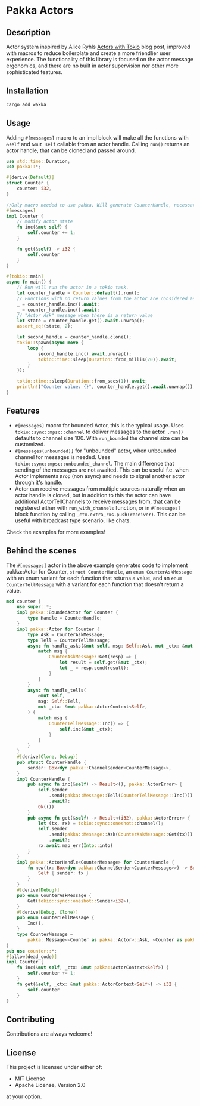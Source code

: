 # Pakka Actors

## Description
Actor system inspired by Alice Ryhls [Actors with Tokio](https://ryhl.io/blog/actors-with-tokio/) blog post, improved with macros to reduce boilerplate and create a more friendlier user experience. The functionality of this library is focused on the actor message ergonomics, and there are no built in actor supervision nor other more sophisticated features.

## Installation
```bash
cargo add wakka
```

## Usage

Adding `#[messages]` macro to an impl block will make all the functions with `&self` and `&mut self` callable from an actor handle. Calling `run()` returns an actor handle, that can be cloned and passed around.

```rust
use std::time::Duration;
use pakka::*;

#[derive(Default)]
struct Counter {
    counter: i32,
}

//Only macro needed to use pakka. Will generate CounterHandle, necessary enums for messages and implement Actor trait etc.
#[messages]
impl Counter {
    // modify actor state
    fn inc(&mut self) {
        self.counter += 1;
    }

    fn get(&self) -> i32 {
        self.counter
    }
}

#[tokio::main]
async fn main() {
    // Run will run the actor in a tokio task.
    let counter_handle = Counter::default().run();
    // Functions with no return values from the actor are considered as "Actor Tell" message.
    _ = counter_handle.inc().await;
    _ = counter_handle.inc().await;
    // "Actor Ask" message when there is a return value
    let state = counter_handle.get().await.unwrap();
    assert_eq!(state, 2);

    let second_handle = counter_handle.clone();
    tokio::spawn(async move {
        loop {
            second_handle.inc().await.unwrap();
            tokio::time::sleep(Duration::from_millis(20)).await;
        }
    });

    tokio::time::sleep(Duration::from_secs(1)).await;
    println!("Counter value: {}", counter_handle.get().await.unwrap());
}
```

## Features
- `#[messages]` macro for bounded Actor, this is the typical usage. Uses `tokio::sync::mpsc::channel` to deliver messages to the actor. `.run()` defaults to channel size 100. With `run_bounded` the channel size can be customized.
- `#[messages(unbounded)]` for "unbounded" actor, when unbounded channel for messages is needed. Uses `tokio::sync::mpsc::unbounded_channel`. The main difference that sending of the messages are not awaited. This can be useful f.e. when Actor implements `Drop` (non async) and needs to signal another actor through it's handle. 
- Actor can receive messages from multiple sources naturally when an actor handle is cloned, but in addition to this the actor can have additional ActorTellChannels to receive messages from, that can be registered either with `run_with_channels` function, or in `#[messages]` block function by calling `_ctx.extra_rxs.push(receiver)`. This can be useful with broadcast type scenario, like chats.

Check the examples for more examples!

## Behind the scenes

The `#[messages]` actor in the above example generates code to implement pakka::Actor for Counter, `struct CounterHandle`, an `enum CounterAskMessage` with an enum variant for each function that returns a value, and an `enum CounterTellMessage` with a variant for each function that doesn't return a value.

```rust
mod counter {
    use super::*;
    impl pakka::BoundedActor for Counter {
        type Handle = CounterHandle;
    }
    impl pakka::Actor for Counter {
        type Ask = CounterAskMessage;
        type Tell = CounterTellMessage;
        async fn handle_asks(&mut self, msg: Self::Ask, mut _ctx: &mut pakka::ActorContext<Self>) {
            match msg {
                CounterAskMessage::Get(resp) => {
                    let result = self.get(&mut _ctx);
                    let _ = resp.send(result);
                }
            }
        }
        async fn handle_tells(
            &mut self,
            msg: Self::Tell,
            mut _ctx: &mut pakka::ActorContext<Self>,
        ) {
            match msg {
                CounterTellMessage::Inc() => {
                    self.inc(&mut _ctx);
                }
            }
        }
    }
    #[derive(Clone, Debug)]
    pub struct CounterHandle {
        sender: Box<dyn pakka::ChannelSender<CounterMessage>>,
    }
    impl CounterHandle {
        pub async fn inc(&self) -> Result<(), pakka::ActorError> {
            self.sender
                .send(pakka::Message::Tell(CounterTellMessage::Inc()))
                .await?;
            Ok(())
        }
        pub async fn get(&self) -> Result<(i32), pakka::ActorError> {
            let (tx, rx) = tokio::sync::oneshot::channel();
            self.sender
                .send(pakka::Message::Ask(CounterAskMessage::Get(tx)))
                .await?;
            rx.await.map_err(Into::into)
        }
    }
    impl pakka::ActorHandle<CounterMessage> for CounterHandle {
        fn new(tx: Box<dyn pakka::ChannelSender<CounterMessage>>) -> Self {
            Self { sender: tx }
        }
    }
    #[derive(Debug)]
    pub enum CounterAskMessage {
        Get(tokio::sync::oneshot::Sender<i32>),
    }
    #[derive(Debug, Clone)]
    pub enum CounterTellMessage {
        Inc(),
    }
    type CounterMessage =
        pakka::Message<<Counter as pakka::Actor>::Ask, <Counter as pakka::Actor>::Tell>;
}
pub use counter::*;
#[allow(dead_code)]
impl Counter {
    fn inc(&mut self, _ctx: &mut pakka::ActorContext<Self>) {
        self.counter += 1;
    }
    fn get(&self, _ctx: &mut pakka::ActorContext<Self>) -> i32 {
        self.counter
    }
}
```

## Contributing
Contributions are always welcome!

## License
This project is licensed under either of:

- MIT License
- Apache License, Version 2.0

at your option.
